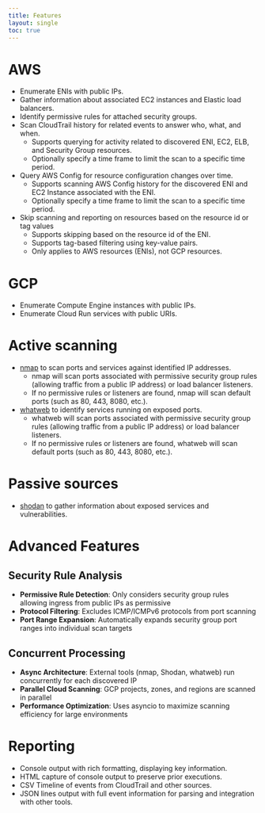 ```yaml
---
title: Features
layout: single
toc: true
---
```


# AWS

- Enumerate ENIs with public IPs.
- Gather information about associated EC2 instances and Elastic load balancers.
- Identify permissive rules for attached security groups.
- Scan CloudTrail history for related events to answer who, what, and when.
  - Supports querying for activity related to discovered ENI, EC2, ELB, and Security Group resources.
  - Optionally specify a time frame to limit the scan to a specific time period.
- Query AWS Config for resource configuration changes over time.
  - Supports scanning AWS Config history for the discovered ENI and EC2 Instance associated with the ENI.
  - Optionally specify a time frame to limit the scan to a specific time period.
- Skip scanning and reporting on resources based on the resource id or tag values
  - Supports skipping based on the resource id of the ENI.
  - Supports tag-based filtering using key-value pairs.
  - Only applies to AWS resources (ENIs), not GCP resources.

# GCP

- Enumerate Compute Engine instances with public IPs.
- Enumerate Cloud Run services with public URIs.

# Active scanning

- [nmap](https://nmap.org/) to scan ports and services against identified IP addresses.
  - nmap will scan ports associated with permissive security group rules (allowing traffic from a public IP address) or load balancer listeners.
  - If no permissive rules or listeners are found, nmap will scan default ports (such as 80, 443, 8080, etc.).
- [whatweb](https://github.com/urbanadventurer/WhatWeb) to identify services running on exposed ports.
  - whatweb will scan ports associated with permissive security group rules (allowing traffic from a public IP address) or load balancer listeners.
  - If no permissive rules or listeners are found, whatweb will scan default ports (such as 80, 443, 8080, etc.).

# Passive sources

- [shodan](https://www.shodan.io/) to gather information about exposed services and vulnerabilities.

# Advanced Features

## Security Rule Analysis
- **Permissive Rule Detection**: Only considers security group rules allowing ingress from public IPs as permissive
- **Protocol Filtering**: Excludes ICMP/ICMPv6 protocols from port scanning
- **Port Range Expansion**: Automatically expands security group port ranges into individual scan targets

## Concurrent Processing
- **Async Architecture**: External tools (nmap, Shodan, whatweb) run concurrently for each discovered IP
- **Parallel Cloud Scanning**: GCP projects, zones, and regions are scanned in parallel
- **Performance Optimization**: Uses asyncio to maximize scanning efficiency for large environments

# Reporting

- Console output with rich formatting, displaying key information.
- HTML capture of console output to preserve prior executions.
- CSV Timeline of events from CloudTrail and other sources.
- JSON lines output with full event information for parsing and integration with other tools.
